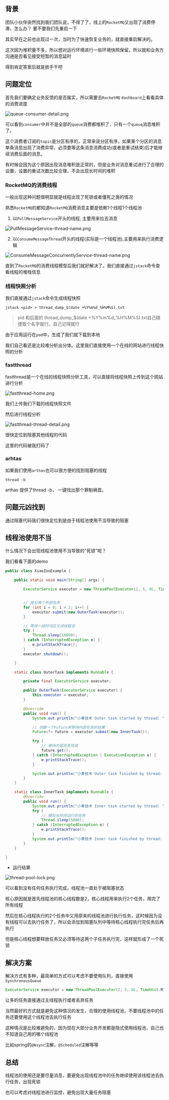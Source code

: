
## 背景

团队小伙伴突然找到我们团队说，不得了了，线上的`RocketMQ`又出现了消费停滞，怎么办？ 要不要我们先重启一下

其实早在之前也出现过一次，当时为了快速恢复业务的，就直接重启解决的。

这次因为堆积量不多，所以想对运行环境进行一些环境快照保留。所以就和业务方沟通是否看见接受短暂的消息延时

得到肯定答案后就是放手干吧


## 问题定位

首先我们要确定业务反馈的是否属实，所以需要去`RocketMQ` `dashboard`上看看具体的消费进度


![queue-consumer-detail.png](../images/queue-consumer-detail.png)


可以看到`consumer`中并不是全部的`queue`消费都堆积了，只有一个`queuq`消息堆积了。

这个消费者订阅的`topic`是分区有序的，正常来说分区有序，如果某个分区的消息单条消息出现了消费异常，必须要等这条消息消费成功(或者是重试结束)后才能继续消费后面的消息。

有时候会因为这个原因出现消息堆积是正常的，但是业务对消息重试进行了合理的设置，设置的重试次数比较合理，不会出现长时间的堆积


### RocketMQ的消费线程

一般出现这种问题很明显就是线程出现了死锁或者僵死之类的情况

熟悉`RocketMQ`的都知道`RocketMQ`消费消息主要是依赖1个线程1个线程池

1. 以`PullMessageService`开头的线程, 主要用来拉去消息

![PullMessageService-thread-name.png](../images/PullMessageService-thread-name.png)


2. 以`ConsumeMessageThread`开头的线程(实际是一个线程池),主要用来执行消费逻辑

![ConsumeMessageConcurrentlyService-thread-name.png](../images/ConsumeMessageConcurrentlyService-thread-name.png)


直到了`RocketMQ`的消费线程模型后我们就好解决了。我们直接通过`jstack`命令查看线程的堆栈信息


### 线程快照分析

我们直接通过`jstack`命令生成线程快照


```shell
jstack <pid> > thread_dump_$(date +%Y%m%d_%H%M%S).txt
```

> pid 和后面的 thread_dump_$(date +%Y%m%d_%H%M%S).txt自己随便取个名字就行。自己记得就行


由于应用运行在`pod`中，生成了我们就下载到本地


我们自己看还是比较难分析出分体。这里我们直接使用一个在线的网站进行线程快照的分析

### fastthread

fastthread是一个在线的线程快照分析工具，可以直接将线程快照上传到这个网站进行分析

![fastthread-home.png](../images/fastthread-home.png)


我们上传我们下载的线程快照文件

然后进行线程分析

![fastthread-thread-detail.png](../images/fastthread-thread-detail.png)

很快定位到阻塞其他线程的代码


这里的代码被我打码了

### arhtas

如果我们使用`arthas`也可以很方便的找到阻塞的线程

```shell
thread -b
```

arthas 提供了thread -b， 一键找出那个罪魁祸首。

## 问题元凶找到


通过阻塞代码我们很快定位到是由于线程池使用不当导致的阻塞


## 线程池使用不当

什么情况下会出现线程池使用不当导致的"死锁"呢？

我们看看下面的demo

```java
public class XiaoZouExample {

    public static void main(String[] args) {

        ExecutorService executor = new ThreadPoolExecutor(2, 5, 0L, TimeUnit.MILLISECONDS, new LinkedBlockingQueue<>());


        // 提交两个外部任务
        for (int i = 0; i < 2; i++) {
            executor.submit(new OuterTask(executor));
        }

        // 等待一段时间后关闭线程池
        try {
            Thread.sleep(10000);
        } catch (InterruptedException e) {
            e.printStackTrace();
        }
        executor.shutdown();

    }

    static class OuterTask implements Runnable {

        private final ExecutorService executor;

        public OuterTask(ExecutorService executor) {
            this.executor = executor;
        }

        @Override
        public void run() {
            System.out.println("小奏技术 Outer task started by thread: " + Thread.currentThread().getName());

            // 创建一个Future来等待内部任务的结果
            Future<?> future = executor.submit(new InnerTask());

            try {
                // 等待内部任务完成
                future.get();
            } catch (InterruptedException | ExecutionException e) {
                e.printStackTrace();
            }

            System.out.println("小奏技术 Outer task finished by thread: " + Thread.currentThread().getName());
        }
    }

    static class InnerTask implements Runnable {
        @Override
        public void run() {
            System.out.println("小奏技术 Inner task started by thread: " + Thread.currentThread().getName());
            try {
                // 模拟长时间运行的任务
                Thread.sleep(5000);
            } catch (InterruptedException e) {
                e.printStackTrace();
            }
            System.out.println("小奏技术 Inner task finished by thread: " + Thread.currentThread().getName());
        }
    }

}
```

- 运行结果

![thread-pool-lock.png](../images/thread-pool-lock.png)


可以看到没有任何任务执行完成，线程池一直处于被阻塞状态

核心原因就是首先线程池的核心线程数是2，核心线程用来执行2个任务，用完了所有线程

然后在核心线程执行的2个任务中又用原来的线程池进行执行任务，这时候因为没有线程可以去执行任务了，所以会添加到阻塞队列中等待核心线程执行完任务后再执行

但是核心线程想要释放任务又必须等待这两个子任务执行完，这样就形成了一个死锁

## 解决方案

解决方式有多种，最简单的方式可以考虑不要使用队列，直接使用`SynchronousQueue`

```java
ExecutorService executor = new ThreadPoolExecutor(2, 5, 0L, TimeUnit.MILLISECONDS, new SynchronousQueue<>());
```

让多的任务直接通过主线程执行或者丢弃任务

当然最好的方式就是避免这种情况的发生，合理的使用线程池，不要线程池中的任务还要使用这个线程池去执行任务

这种情况是比较难避免的，因为现在大部分业务开发都是隐式使用线程池，自己也不知道自己用的哪个线程池

比如spring的`@Async`注解，`@Scheduled`注解等等

## 总结

线程池的使用还是要尽量消息，要避免出现线程池中的任务继续使用该线程池去执行任务，出现死锁

也可以考虑对线程池进行监控，避免出现大量任务阻塞
